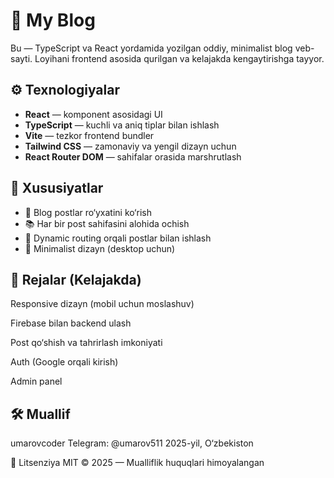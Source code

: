 # 📝 My Blog

Bu — TypeScript va React yordamida yozilgan oddiy, minimalist blog veb-sayti. Loyihani frontend asosida qurilgan va kelajakda kengaytirishga tayyor.

## ⚙️ Texnologiyalar

- **React** — komponent asosidagi UI
- **TypeScript** — kuchli va aniq tiplar bilan ishlash
- **Vite** — tezkor frontend bundler
- **Tailwind CSS** — zamonaviy va yengil dizayn uchun
- **React Router DOM** — sahifalar orasida marshrutlash

## 🚀 Xususiyatlar

- 📄 Blog postlar ro‘yxatini ko‘rish
- 📚 Har bir post sahifasini alohida ochish
- 🔄 Dynamic routing orqali postlar bilan ishlash
- 🎨 Minimalist dizayn (desktop uchun)

## 📌 Rejalar (Kelajakda)

 Responsive dizayn (mobil uchun moslashuv)

 Firebase bilan backend ulash

 Post qo‘shish va tahrirlash imkoniyati

 Auth (Google orqali kirish)

 Admin panel


## 🛠️ Muallif

umarovcoder
Telegram: @umarov511
2025-yil, O‘zbekiston

📄 Litsenziya
MIT © 2025 — Mualliflik huquqlari himoyalangan
